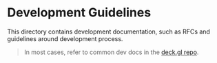 # Development Guidelines

This directory contains development documentation, such as RFCs and guidelines around development process.

> In most cases, refer to common dev docs in the [deck.gl repo](https://github.com/uber/deck.gl/tree/master/dev-docs).

